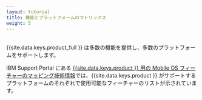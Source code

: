 ```yaml
---
layout: tutorial
title: 機能とプラットフォームのマトリックス
weight: 5
---
```

<!-- NLS_CHARSET=UTF-8 -->
<br/>
{{site.data.keys.product_full }} は多数の機能を提供し、多数のプラットフォームをサポートします。

IBM Support Portal にある [{{site.data.keys.product }} 用の Mobile OS フィーチャーのマッピング技術情報](http://www.ibm.com/support/docview.wss?uid=swg27039422)では、{{site.data.keys.product }} がサポートするプラットフォームのそれぞれで使用可能なフィーチャーのリストが示されています。

